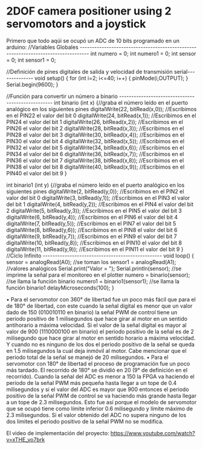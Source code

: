 # 2DOF camera positioner using 2 servomotors and a joystick
Primero que todo aqúi se ocupó un ADC de 10 bits programado en un arduino:
//Variables Globales ---------------------------------------------------------------------------------- 
int numero = 0;
int numero1 = 0;
int sensor = 0;
int sensor1 = 0;

//Definición de pines digitales de salida y velocidad de transmisión serial-------------- 
void setup() { 
    for (int i=2; i<=40; i++) { 
        pinMode(i,OUTPUT); 
    } 
    Serial.begin(9600); 
}

//Función para convertir un número a binario -------------------------------------------------- 
int binario (int x) {//graba el número leído en el puerto analógico en los siguientes pines 
    digitalWrite(22, bitRead(x,0)); //Escribimos en el PIN22 el valor del bit 0 
    digitalWrite(24, bitRead(x,1)); //Escribimos en el PIN24 el valor del bit 1 
    digitalWrite(26, bitRead(x,2)); //Escribimos en el PIN26 el valor del bit 2 
    digitalWrite(28, bitRead(x,3)); //Escribimos en el PIN28 el valor del bit 3 
    digitalWrite(30, bitRead(x,4)); //Escribimos en el PIN30 el valor del bit 4 
    digitalWrite(32, bitRead(x,5)); //Escribimos en el PIN32 el valor del bit 5 
    digitalWrite(34, bitRead(x,6)); //Escribimos en el PIN34 el valor del bit 6 
    digitalWrite(36, bitRead(x,7)); //Escribimos en el PIN36 el valor del bit 7 
    digitalWrite(38, bitRead(x,8)); //Escribimos en el PIN38 el valor del bit 8 
    digitalWrite(40, bitRead(x,9)); //Escribimos en el PIN40 el valor del bit 9 
}

int binario1 (int y) {//graba el número leído en el puerto analógico en los siguientes pines 
    digitalWrite(2, bitRead(y,0)); //Escribimos en el PIN2 el valor del bit 0 
    digitalWrite(3, bitRead(y,1)); //Escribimos en el PIN3 el valor del bit 1 
    digitalWrite(4, bitRead(y,2)); //Escribimos en el PIN4 el valor del bit 2 
    digitalWrite(5, bitRead(y,3)); //Escribimos en el PIN5 el valor del bit 3 
    digitalWrite(6, bitRead(y,4)); //Escribimos en el PIN6 el valor del bit 4 
    digitalWrite(7, bitRead(y,5)); //Escribimos en el PIN7 el valor del bit 5 
    digitalWrite(8, bitRead(y,6)); //Escribimos en el PIN8 el valor del bit 6 
    digitalWrite(9, bitRead(y,7)); //Escribimos en el PIN9 el valor del bit 7 
    digitalWrite(10, bitRead(y,8)); //Escribimos en el PIN10 el valor del bit 8 
    digitalWrite(11, bitRead(y,9)); //Escribimos en el PIN11 el valor del bit 9 
}
//Ciclo Infinito ------------------------------------------------- 
void loop() { 
    sensor = analogRead(A0); //se toman los
    sensor1 = analogRead(A1); //valores analógicos 
    Serial.print("Valor = "); Serial.println(sensor); //se imprime la señal para el monitoreo en el plotter 
    numero = binario(sensor); //se llama la función binario 
    numero1 = binario1(sensor1); //se llama la función binario1 
    delayMicroseconds(100); 
}

• Para el servomotor con 360° de libertad fue un poco más fácil que para el de 180° de libertad, con este cuando la señal digital es menor que un valor dado de 150 (010010110 en binario) la señal PWM de control tiene un periodo positivo de 1 milisegundos que hace girar al motor en un sentido antihorario a máxima velocidad. Si el valor de la señal digital es mayor al valor de 900 (1110000100 en binario) el periodo positivo de la señal es de 2 milisegundo que hace girar al motor en sentido horario a máxima velocidad. Y cuando no es ninguno de los dos el periodo positivo de la señal se queda en 1.5 milisegundos la cual deja inmóvil al motor. Cabe mencionar que el periodo total de la señal se manejó de 20 milisegundos.
• Para el servomotor con 180° de libertad el proceso de programación fue un poco más tardado. El recorrido de 180° se dividió en 20 (9° de definición en el recorrido). Cuando la señal del ADC es menor a 150 la FPGA va haciendo el periodo de la señal PWM más pequeña hasta llegar a un tope de 0.4 milisegundos y si el valor del ADC es mayor que 900 entonces el periodo positivo de la señal PWM de control se va haciendo más grande hasta llegar a un tope de 2.3 milisegundos. Esto fue así porque el modelo de servomotor que se ocupó tiene como límite inferior 0.6 milisegundo y límite máximo de 2.3 milisegundos. Si el valor obtenido del ADC no supera ninguno de los dos limites el periodo positivo de la señal PWM no se modifica.

El video de implementación del proyecto:
https://www.youtube.com/watch?v=xTHE_vo7brk